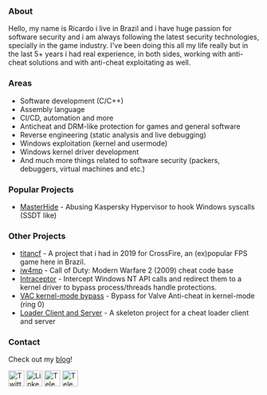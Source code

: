 
<h3>About</h3>

Hello, my name is Ricardo i live in Brazil and i have huge passion for software security and i am always following the latest security technologies, specially in the game industry.
I've been doing this all my life really but in the last 5+ years i had real experience, in both sides, working with anti-cheat solutions and with anti-cheat exploitating as well. 

<h3>Areas</h3>

 - Software development (C/C++)
 - Assembly language
 - CI/CD, automation and more
 - Anticheat and DRM-like protection for games and general software
 - Reverse engineering (static analysis and live debugging)
 - Windows exploitation (kernel and usermode)
 - Windows kernel driver development
 - And much more things related to software security (packers, debuggers, virtual machines and etc.)

<h3>Popular Projects</h3>

 - [MasterHide](https://github.com/crvvdev/MasterHide) - Abusing Kaspersky Hypervisor to hook Windows syscalls (SSDT like)

<h3>Other Projects</h3>

 - [titancf](https://github.com/crvvdev/titancf) - A project that i had in 2019 for CrossFire, an (ex)popular FPS game here in Brazil.
 - [iw4mp](https://github.com/crvvdev/iw4mp) - Call of Duty: Modern Warfare 2 (2009) cheat code base
 - [Intraceptor](https://github.com/crvvdev/intraceptor) - Intercept Windows NT API calls and redirect them to a kernel driver to bypass process/threads handle protections.
 - [VAC kernel-mode bypass](https://github.com/crvvdev/vac-bypass-kernel) - Bypass for Valve Anti-cheat in kernel-mode (ring 0)
 - [Loader Client and Server](https://github.com/crvvdev/loader-clientserver/tree/main) - A skeleton project for a cheat loader client and server

<h3>Contact</h3>

Check out my [blog](https://crvv.dev/)!

[<img align="middle" alt="Twitter" width="32px" src="https://cdn.simpleicons.org/x?viewbox=auto" />][twitter] [<img align="middle" alt="LinkedIn" width="32px" src="https://cdn.simpleicons.org/linkedin?viewbox=auto" />][linkedin] [<img align="middle" alt="Telegram" width="32px" src="https://cdn.simpleicons.org/telegram?viewbox=auto" />][telegram] [<img align="middle" alt="Telegram" width="32px" src="https://cdn.simpleicons.org/discord?viewbox=auto" />][discord]

[twitter]: https://x.com/crvvdev
[telegram]: https://t.me/crvvdev
[linkedin]: https://www.linkedin.com/in/ricardo-carvalho-4677b1194/
[discord]: https://discord.com/invite/Bxrk4EpQ
